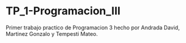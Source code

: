 # TP_1-Programacion_III
Primer trabajo practico de Programacion 3 hecho por Andrada David, Martinez Gonzalo y Tempesti Mateo.
